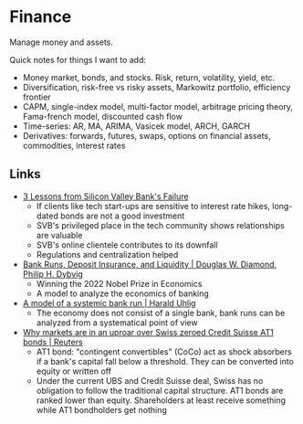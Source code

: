 # Finance

Manage money and assets.

Quick notes for things I want to add:

- Money market, bonds, and stocks. Risk, return, volatility, yield, etc.
- Diversification, risk-free vs risky assets, Markowitz portfolio, efficiency
  frontier
- CAPM, single-index model, multi-factor model, arbitrage pricing theory,
  Fama-french model, discounted cash flow
- Time-series: AR, MA, ARIMA, Vasicek model, ARCH, GARCH
- Derivatives: forwards, futures, swaps, options on financial assets,
  commodities, interest rates

## Links

- [3 Lessons from Silicon Valley Bank's Failure](https://www.nytimes.com/2023/03/11/technology/silicon-valley-bank-failure-lessons.html)
  - If clients like tech start-ups are sensitive to interest rate hikes,
    long-dated bonds are not a good investment
  - SVB's privileged place in the tech community shows relationships are
    valuable
  - SVB's online clientele contributes to its downfall
  - Regulations and centralization helped
- [Bank Runs, Deposit Insurance, and Liquidity | Douglas W. Diamond, Philip H. Dybvig](https://www.journals.uchicago.edu/doi/epdf/10.1086/261155)
  - Winning the 2022 Nobel Prize in Economics
  - A model to analyze the economics of banking
- [A model of a systemic bank run | Harald Uhlig](https://home.uchicago.edu/~huhlig/papers/uhlig.jme.2010.pdf)
  - The economy does not consist of a single bank, bank runs can be analyzed
    from a systematical point of view
- [Why markets are in an uproar over Swiss zeroed Credit Suisse AT1 bonds | Reuters](https://www.reuters.com/markets/why-markets-are-uproar-over-risky-bank-bond-known-at1-2023-03-20/)
  - AT1 bond: "contingent convertibles" (CoCo) act as shock absorbers if a
    bank's capital fall below a threshold. They can be converted into equity or
    written off
  - Under the current UBS and Credit Suisse deal, Swiss has no obligation to
    follow the traditional capital structure. AT1 bonds are ranked lower than
    equity. Shareholders at least receive something while AT1 bondholders get
    nothing
